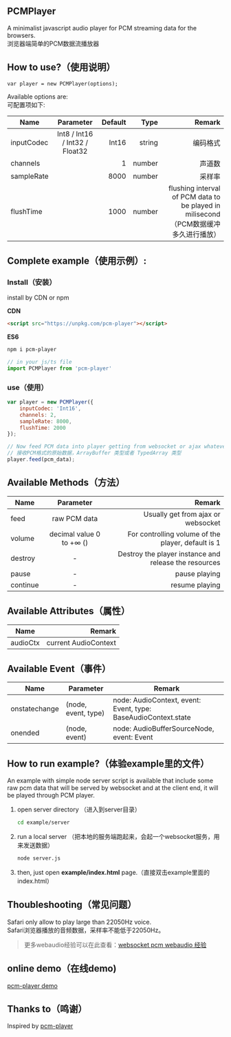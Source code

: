 PCMPlayer
-----------
A minimalist javascript audio player for PCM streaming data for the browsers.  
浏览器端简单的PCM数据流播放器

## How to use?（使用说明）

    var player = new PCMPlayer(options);

Available options are:  
可配置项如下:

| Name | Parameter |Default  | Type  |Remark|
| ----- |:-----:| -----:|-----:|-----:|
|inputCodec| Int8 / Int16 / Int32 / Float32 |Int16|string|编码格式|
|channels| |1|number |声道数|
|sampleRate| |8000| number|采样率|
|flushTime| |1000|number| flushing interval of PCM data to be played in milisecond（PCM数据缓冲多久进行播放）|

## Complete example（使用示例）:
### Install（安装）

install by CDN or npm  

**CDN**
``` html
<script src="https://unpkg.com/pcm-player"></script>
```

**ES6**
``` bash  
npm i pcm-player
```
``` javascript
// in your js/ts file
import PCMPlayer from 'pcm-player'
```

### use（使用）
``` javascript
var player = new PCMPlayer({
    inputCodec: 'Int16',
    channels: 2,
    sampleRate: 8000,
    flushTime: 2000
});

// Now feed PCM data into player getting from websocket or ajax whatever the transport you are using.Accept ArrayBuffer or TypedArray
// 接收PCM格式的原始数据，ArrayBuffer 类型或者 TypedArray 类型
player.feed(pcm_data);
```

## Available Methods（方法）

| Name        | Parameter           | Remark  |
| ------------- |:-------------:| -----:|
| feed      |  raw PCM data | Usually get from ajax or websocket
| volume      | decimal value 0 to +∞ ()      |  For controlling volume of the player, default is 1 |
| destroy | -      |    Destroy the player instance and release the resources |
| pause |-|pause playing|
| continue|-|resume playing|  


## Available Attributes（属性）

| Name        |  Remark  |
| ------------- | -----:|
| audioCtx      |  current AudioContext

## Available Event（事件）
|Name|Parameter|Remark|
|----|---------|-|
|onstatechange|(node, event, type)|node: AudioContext, event: Event, type: BaseAudioContext.state|
|onended|(node, event)|node: AudioBufferSourceNode, event: Event|

## How to run example?（体验example里的文件）

An example with simple node server script is available that include some raw pcm data that will be served by websocket and at the client end, it will be played through PCM player. 

1. open server directory （进入到server目录）
    ``` bash 
    cd example/server
    ```
2. run a local server （把本地的服务端跑起来，会起一个websocket服务，用来发送数据）
    ``` bash 
    node server.js
    ```

3. then, just open **example/index.html** page.（直接双击example里面的index.html）

## Thoubleshooting（常见问题）
Safari only allow to play large than 22050Hz voice.  
Safari浏览器播放的音频数据，采样率不能低于22050Hz。  
>更多webaudio经验可以在此查看：[websocket pcm webaudio 经验](https://github.com/pkjy/blog/issues/6)

## online demo（在线demo)
[pcm-player demo](https://pkjy.github.io/pcm-player/)

## Thanks to（鸣谢）

Inspired by [pcm-player](https://github.com/samirkumardas/pcm-player)


